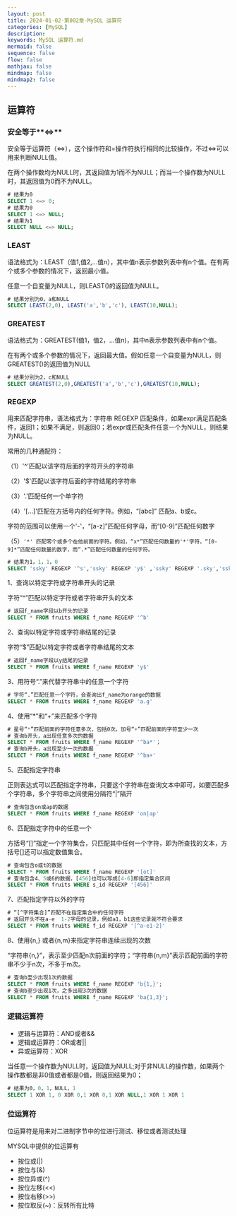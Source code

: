 ```yaml
---
layout: post
title: 2024-01-02-第002章-MySQL 运算符
categories: [MySQL]
description: 
keywords: MySQL 运算符.md
mermaid: false
sequence: false
flow: false
mathjax: false
mindmap: false
mindmap2: false
---
```

## 运算符

### 安全等于**<=>**

安全等于运算符（<=>），这个操作符和=操作符执行相同的比较操作，不过<=>可以用来判断NULL值。

在两个操作数均为NULL时，其返回值为1而不为NULL；而当一个操作数为NULL时，其返回值为0而不为NULL。

```sql
# 结果为0
SELECT 1 <=> 0;
# 结果为0
SELECT 1 <=> NULL;
# 结果为1
SELECT NULL <=> NULL;
```



### LEAST

语法格式为：LEAST（值1,值2,...值n），其中值n表示参数列表中有n个值。在有两个或多个参数的情况下，返回最小值。

任意一个自变量为NULL，则LEAST()的返回值为NULL。

```sql
# 结果分别为0，a和NULL
SELECT LEAST(2,0), LEAST('a','b','c'), LEAST(10,NULL);
```



### **GREATEST**

语法格式为：GREATEST(值1，值2，...值n)，其中n表示参数列表中有n个值。

在有两个或多个参数的情况下，返回最大值。假如任意一个自变量为NULL，则GREATEST()的返回值为NULL

```sql
# 结果分别为2，c和NULL
SELECT GREATEST(2,0),GREATEST('a','b','c'),GREATEST(10,NULL);
```



### **REGEXP**

用来匹配字符串，语法格式为：字符串 REGEXP  匹配条件，如果expr满足匹配条件，返回1；如果不满足，则返回0；若expr或匹配条件任意一个为NULL，则结果为NULL。

常用的几种通配符：

（1）'^'匹配以该字符后面的字符开头的字符串

（2）'$'匹配以该字符后面的字符结尾的字符串

（3）'.'匹配任何一个单字符

（4）'[...]'匹配在方括号内的任何字符。例如，“[abc]" 匹配a、b或c。

字符的范围可以使用一个'-'，“[a-z]”匹配任何字母，而“[0-9]”匹配任何数字

（5）`'*' 匹配零个或多个在他前面的字符。例如，“x*”匹配任何数量的'*'字符，“[0-9]*”匹配任何数量的数字，而“.*”匹配任何数量的任何字符。`



```sql
# 结果为1，1，1，0
SELECT 'ssky' REGEXP '^s','ssky' REGEXP 'y$' ,'ssky' REGEXP '.sky','ssky' REGEXP '[ab]';
```



1、查询以特定字符或字符串开头的记录

字符“^”匹配以特定字符或者字符串开头的文本

```sql
# 返回f_name字段以b开头的记录
SELECT * FROM fruits WHERE f_name REGEXP '^b'
```



2、查询以特定字符或字符串结尾的记录

字符“$”匹配以特定字符或者字符串结尾的文本

```sql
# 返回f_name字段以y结尾的记录
SELECT * FROM fruits WHERE f_name REGEXP 'y$'
```



3、用符号“.”来代替字符串中的任意一个字符

```sql
# 字符“.”匹配任意一个字符，会查询出f_name为orange的数据
SELECT * FROM fruits WHERE f_name REGEXP 'a.g'
```



4、使用“*”和“+”来匹配多个字符

```sql
# 星号“*”匹配前面的字符任意多次，包括0次。加号“+”匹配前面的字符至少一次
# 查询b开头，a出现任意多次的数据
SELECT * FROM fruits WHERE f_name REGEXP '^ba*'；
# 查询b开头，a出现至少一次的数据
SELECT * FROM fruits WHERE f_name REGEXP '^ba+'
```



5、匹配指定字符串

正则表达式可以匹配指定字符串，只要这个字符串在查询文本中即可，如要匹配多个字符串，多个字符串之间使用分隔符“|”隔开

```sql
# 查询包含on或ap的数据
SELECT * FROM fruits WHERE f_name REGEXP 'on|ap'
```



6、匹配指定字符中的任意一个

方括号“[]”指定一个字符集合，只匹配其中任何一个字符，即为所查找的文本，方括号[]还可以指定数值集合。

```sql
# 查询包含o或t的数据
SELECT * FROM fruits WHERE f_name REGEXP '[ot]'
# 查询包含4、5或6的数据，[456]也可以写成[4-6]即指定集合区间
SELECT * FROM fruits WHERE s_id REGEXP '[456]'
```



7、匹配指定字符以外的字符

```sql
# “[^字符集合]”匹配不在指定集合中的任何字符
# 返回开头不在a-e  1-2字母的记录，例如a1，b1这些记录就不符合要求
SELECT * FROM fruits WHERE f_id REGEXP '[^a-e1-2]'
```



8、使用{n,} 或者{n,m}来指定字符串连续出现的次数

“字符串{n,}”，表示至少匹配n次前面的字符；“字符串{n,m}”表示匹配前面的字符串不少于n次，不多于m次。

```sql
# 查询b至少出现1次的数据
SELECT * FROM fruits WHERE f_name REGEXP 'b{1,}';
# 查询b至少出现1次，之多出现3次的数据
SELECT * FROM fruits WHERE f_name REGEXP 'ba{1,3}';
```



### 逻辑运算符

- 逻辑与运算符：AND或者&&
- 逻辑或运算符：OR或者||
- 异或运算符：XOR

当任意一个操作数为NULL时，返回值为NULL;对于非NULL的操作数，如果两个操作数都是非0值或者都是0值，则返回结果为0；

```sql
# 结果为0，0，1，NULL，1
SELECT 1 XOR 1, 0 XOR 0,1 XOR 0,1 XOR NULL,1 XOR 1 XOR 1
```



### 位运算符

位运算符是用来对二进制字节中的位进行测试、移位或者测试处理

MYSQL中提供的位运算有

- 按位或(|)
- 按位与(&)
- 按位异或(^)
- 按位左移(<<)
- 按位右移(>>)
- 按位取反(~)：反转所有比特